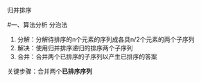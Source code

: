 归并排序

#一、算法分析
分治法

1. 分解：分解待排序的n个元素的序列成各具n/2个元素的两个子序列
2. 解决：使用归并排序递归的排序两个子序列
3. 合并：合并两个已排序的子序列以产生已排序的答案

关键步骤：合并两个**已排序序列**
